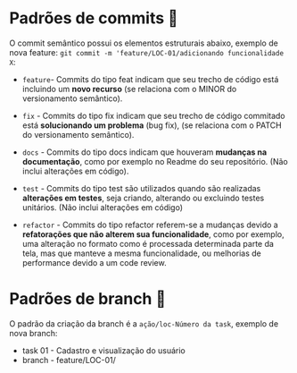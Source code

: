 # Padrões de commits 📜

O commit semântico possui os elementos estruturais abaixo, exemplo de nova feature: 
`git commit -m 'feature/LOC-01/adicionando funcionalidade X`:

- `feature`- Commits do tipo feat indicam que seu trecho de código está incluindo um **novo recurso** (se relaciona com o MINOR do versionamento semântico).

- `fix` - Commits do tipo fix indicam que seu trecho de código commitado está **solucionando um problema** (bug fix), (se relaciona com o PATCH do versionamento semântico).

- `docs` - Commits do tipo docs indicam que houveram **mudanças na documentação**, como por exemplo no Readme do seu repositório. (Não inclui alterações em código).

- `test` - Commits do tipo test são utilizados quando são realizadas **alterações em testes**, seja criando, alterando ou excluindo testes unitários. (Não inclui alterações em código)

- `refactor` - Commits do tipo refactor referem-se a mudanças devido a **refatorações que não alterem sua funcionalidade**, como por exemplo, uma alteração no formato como é processada determinada parte da tela, mas que manteve a mesma funcionalidade, ou melhorias de performance devido a um code review.

# Padrões de branch 📜

O padrão da criação da branch é a `ação/loc-Número da task`, exemplo de nova branch: 

- task 01 - Cadastro e visualização do usuário
- branch - feature/LOC-01/
